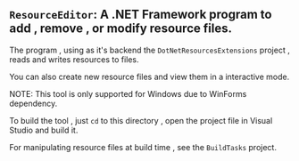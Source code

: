 ## `ResourceEditor`: A .NET Framework program to add , remove , or modify resource files.

The program , using as it's backend the `DotNetResourcesExtensions` project , reads and writes 
resources to files. 

You can also create new resource files and view them in a interactive mode.

NOTE: This tool is only supported for Windows due to WinForms dependency.

To build the tool , just `cd` to this directory , open the project file in Visual Studio and build it.

For manipulating resource files at build time , see the `BuildTasks` project.
